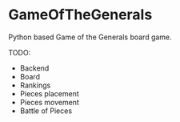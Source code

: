 # GameOfTheGenerals
Python based Game of the Generals board game.


TODO:
- Backend
 - Board
 - Rankings
 - Pieces placement
 - Pieces movement
 - Battle of Pieces
